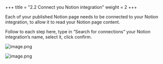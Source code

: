 +++
title = "2.2 Connect you Notion integration"
weight = 2
+++


Each of your published Notion page needs to be connected to your Notion integration, to allow it to read your Notion page content.


Follow to each step here, type in “Search for connections” your Notion integration’s name, select it, click confirm.


![image.png](/images/002-ii-level-1-notion-to-md/002-2-setup-notion-page/9-343037-image.png)


![image.png](/images/002-ii-level-1-notion-to-md/002-2-setup-notion-page/9-355506-image.png)


